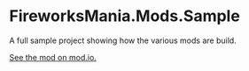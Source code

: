 # FireworksMania.Mods.Sample
A full sample project showing how the various mods are build.

[See the mod on mod.io.](https://fireworksmania.mod.io/laumania-sample-mod)
